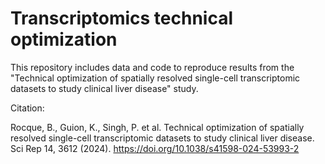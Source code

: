 # Transcriptomics technical optimization

This repository includes data and code to reproduce results from the "Technical optimization of spatially resolved single-cell transcriptomic datasets to study clinical liver disease" study.

Citation:

Rocque, B., Guion, K., Singh, P. et al. Technical optimization of spatially resolved single-cell transcriptomic datasets to study clinical liver disease. Sci Rep 14, 3612 (2024). https://doi.org/10.1038/s41598-024-53993-2
